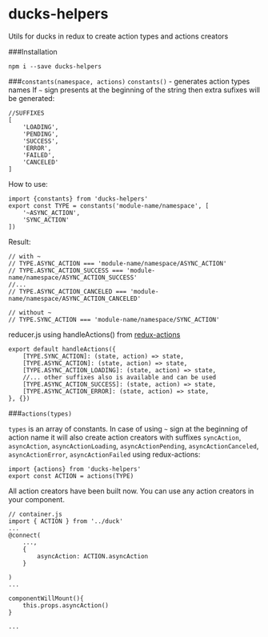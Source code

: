 # ducks-helpers
Utils for ducks in redux to create action types and actions creators

###Installation
```
npm i --save ducks-helpers
```

###`constants(namespace, actions)`
`constants()` - generates action types names
If `~` sign presents at the beginning of the string
then extra sufixes will be generated:
```
//SUFFIXES
[
    'LOADING',
    'PENDING',
    'SUCCESS',
    'ERROR',
    'FAILED',
    'CANCELED'
]
```

How to use:
```
import {constants} from 'ducks-helpers'
export const TYPE = constants('module-name/namespace', [
    '~ASYNC_ACTION',
    'SYNC_ACTION'
])
```

Result:
```
// with ~
// TYPE.ASYNC_ACTION === 'module-name/namespace/ASYNC_ACTION'
// TYPE.ASYNC_ACTION_SUCCESS === 'module-name/namespace/ASYNC_ACTION_SUCCESS'
//...
// TYPE.ASYNC_ACTION_CANCELED === 'module-name/namespace/ASYNC_ACTION_CANCELED'

// without ~
// TYPE.SYNC_ACTION === 'module-name/namespace/SYNC_ACTION'
```

reducer.js using handleActions() from [redux-actions](https://github.com/acdlite/redux-actions#handleactionsreducermap-defaultstate)
```
export default handleActions({
    [TYPE.SYNC_ACTION]: (state, action) => state,
    [TYPE.ASYNC_ACTION]: (state, action) => state,
    [TYPE.ASYNC_ACTION_LOADING]: (state, action) => state,
    //... other suffixes also is available and can be used
    [TYPE.ASYNC_ACTION_SUCCESS]: (state, action) => state,
    [TYPE.ASYNC_ACTION_ERROR]: (state, action) => state,
}, {})
```


###`actions(types)`

`types` is an array of constants.
In case of using `~` sign at the beginning of action name
it will also create action creators with suffixes
`syncAction`,
`asyncAction`,
`asyncActionLoading`,
`asyncActionPending`,
`asyncActionCanceled`,
`asyncActionError`,
`asyncActionFailed`
using redux-actions:
```
import {actions} from 'ducks-helpers'
export const ACTION = actions(TYPE)
```

All action creators have been built now.
You can use any action creators in your component.

```
// container.js
import { ACTION } from '../duck'
...
@connect(
    ...,
    {
        asyncAction: ACTION.asyncAction
    }

)
...

componentWillMount(){
    this.props.asyncAction()
}

...
```